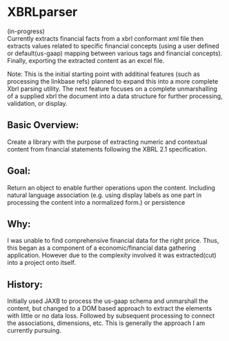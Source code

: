 # XBRLparser

(in-progress)\
Currently extracts financial facts from a xbrl conformant xml file then extracts values related to specific financial concepts (using a user defined or default(us-gaap) mapping between various tags and financial concepts). Finally, exporting the extracted content as an excel file.

Note:
This is the initial starting point with additinal features (such as processing the linkbase refs) planned to expand this into a more complete Xbrl parsing utility.  The next feature focuses on a complete unmarshalling of a supplied xbrl the document into a data structure for further processing, validation, or display.

## Basic Overview:
Create a library with the purpose of extracting numeric and contextual content from financial statements following the XBRL 2.1 specification.

## Goal:
Return an object to enable further operations upon the content. Including natural language association (e.g. using display labels as one part in processing the content into a normalized form.) or persistence

## Why:
I was unable to find comprehensive financial data for the right price.  Thus, this began as a component of a economic/financial data gathering application. However due to the complexity involved it was extracted(cut) into a project onto itself.

## History:
Initially used JAXB to process the us-gaap schema and unmarshall the content, but changed to a DOM based approach to extract the elements with little or no data loss.  Followed by subsequent processing to connect the associations, dimensions, etc. This is generally the approach I am currently pursuing.
